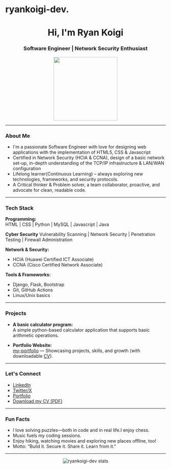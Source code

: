 # ryankoigi-dev.
<h1 align="center">Hi, I'm Ryan Koigi</h1>
<h3 align="center">Software Engineer | Network Security Enthusiast</h3>

<p align="center">
  <img src="https://media.giphy.com/media/26tn33aiTi1jkl6H6/giphy.gif" width="200"/>
</p>

---

###  About Me

- I'm a passionate Software Engineer with love for designing web applications with the implementation of HTML5, CSS & Javascript
- Certified in Network Security (HCIA & CCNA), design of a basic network set-up, in-depth understanding of the TCP/IP infrastructure & LAN/WAN configuration
- Lifelong learner(Continuous Learning) – always exploring new technologies, frameworks, and security protocols.
- A Critical thinker & Problem solver, a team collaborator, proactive, and advocate for clean, readable code.

---

###  Tech Stack

**Programming:**  
HTML | CSS | Python | MySQL | Javascript | Java

**Cyber Security**
Vulnerability Scanning | Network Security | Penetration Testing | Firewall Administration

**Network & Security:**  
- HCIA (Huawei Certified ICT Associate)  
- CCNA (Cisco Certified Network Associate)

**Tools & Frameworks:**  
- Django, Flask, Bootstrap  
- Git, GitHub Actions  
- Linux/Unix basics

---

###  Projects

- **A basic calculator program:**  
  A simple python-based calculator application that supports basic arithmetic operations.

- **Portfolio Website:**  
  [my-portfolio](https://github.com/ryankoigi-dev/my-portfolio) — Showcasing projects, skills, and growth (with downloadable [CV](https://github.com/ryankoigi-dev/my-portfolio/blob/main/RyanKoigiCV.pdf)).

---

###  Let's Connect

- [LinkedIn](https://www.linkedin.com/in/ryan-njuguna-3b8734276)  
- [Twitter/X](https://twitter.com/ryan-koigi)  
- [Portfolio](https://ryankoigi.dev)  
- [Download my CV (PDF)](https://github.com/ryankoigi-dev/my-portfolio/blob/main/RyanKoigiCV.pdf)

---

###  Fun Facts

-  I love solving puzzles—both in code and in real life.I enjoy chess.
-  Music fuels my coding sessions.
-  Enjoy hiking, watching movies and exploring new places offline, too!
-  Motto: “Build it. Secure it. Share it. Learn from it.”

---

<p align="center">
  <img src="https://github-readme-stats.vercel.app/api?username=ryankoigi-dev&show_icons=true&theme=tokyonight" alt="ryankoigi-dev stats"/>
</p>
